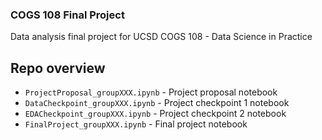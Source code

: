 ### COGS 108 Final Project
Data analysis final project for UCSD COGS 108 - Data Science in Practice 

## Repo overview
- `ProjectProposal_groupXXX.ipynb` - Project proposal notebook 
- `DataCheckpoint_groupXXX.ipynb` - Project checkpoint 1 notebook 
- `EDACheckpoint_groupXXX.ipynb` - Project checkpoint 2 notebook 
- `FinalProject_groupXXX.ipynb` - Final project notebook
